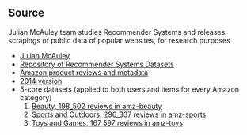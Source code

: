 ## Source

Julian McAuley team studies Recommender Systems and releases scrapings of public data of popular websites, for research purposes

- [Julian McAuley](https://cseweb.ucsd.edu/~jmcauley/)
- [Repository of Recommender Systems Datasets](https://cseweb.ucsd.edu/~jmcauley/datasets.html)
- [Amazon product reviews and metadata](https://cseweb.ucsd.edu/~jmcauley/datasets.html#amazon_reviews)
- [2014 version](https://cseweb.ucsd.edu/~jmcauley/datasets/amazon/links.html)
- 5-core datasets (applied to both users and items for every Amazon category)
  1. [Beauty, 198_502 reviews in amz-beauty](https://snap.stanford.edu/data/amazon/productGraph/categoryFiles/reviews_Beauty_5.json.gz)
  2. [Sports and Outdoors, 296_337 reviews in amz-sports](https://snap.stanford.edu/data/amazon/productGraph/categoryFiles/reviews_Sports_and_Outdoors_5.json.gz)
  3. [Toys and Games, 167_597 reviews in amz-toys](https://snap.stanford.edu/data/amazon/productGraph/categoryFiles/reviews_Toys_and_Games_5.json.gz)

